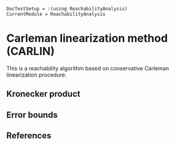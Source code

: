 ```@meta
DocTestSetup = :(using ReachabilityAnalysis)
CurrentModule = ReachabilityAnalysis
```

# Carleman linearization method (CARLIN)

This is a reachability algorithm based on conservative Carleman linearization procedure.

## Kronecker product

## Error bounds

## References
